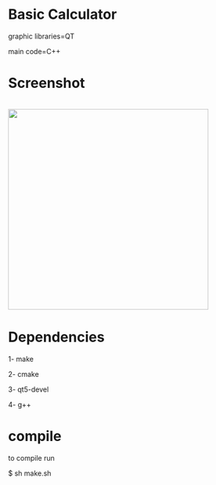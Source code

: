 # Basic Calculator
graphic libraries=QT

main code=C++

# Screenshot
<br>
<img height="409" src="https://github.com/AgustinGutierrez0/CalcQT2/blob/alpha1/screenshot/Capturadesde2022-09-27-02-28-00.png"/>
<br>

# Dependencies

1- make

2- cmake

3- qt5-devel

4- g++

# compile

to compile run

$ sh make.sh
